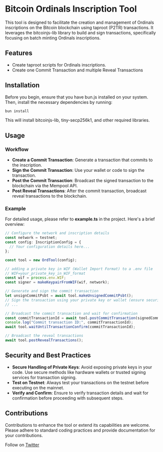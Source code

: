 # Bitcoin Ordinals Inscription Tool

This tool is designed to facilitate the creation and management of Ordinals inscriptions on the Bitcoin blockchain using taproot (P2TR) transactions. It leverages the bitcoinjs-lib library to build and sign transactions, specifically focusing on batch minting Ordinals inscriptions.

## Features

- Create taproot scripts for Ordinals inscriptions.
- Create one Commit Transaction and multiple Reveal Transactions

## Installation

Before you begin, ensure that you have bun.js installed on your system. Then, install the necessary dependencies by running:

```bash
bun install
```

This will install bitcoinjs-lib, tiny-secp256k1, and other required libraries.

## Usage

### Workflow

- **Create a Commit Transaction**: Generate a transaction that commits to the inscription.
- **Sign the Commit Transaction**: Use your wallet or code to sign the transaction.
- **Post the Commit Transaction**: Broadcast the signed transaction to the blockchain via the Mempool API.
- **Post Reveal Transactions**: After the commit transaction, broadcast reveal transactions to the blockchain.

### Example

For detailed usage, please refer to **example.ts** in the project. Here's a brief overview:

```javascript
// Configure the network and inscription details
const network = testnet;
const config: InscriptionConfig = {
  // Your configuration details here...
};

const tool = new OrdTool(config);

// adding a private key in WIF (Wallet Import Format) to a .env file
// WIF=your_private_key_in_WIF_format
const wif = process.env.WIF;
const signer = makeKeypairFromWIF(wif, network);

// Generate and sign the commit transaction
let unsignCommitPsbt = await tool.makeUnsignedCommitPsbt();
// Sign the transaction using your private key or wallet (ensure security practices)
// ...

// Broadcast the commit transaction and wait for confirmation
const commitTransactionId = await tool.postCommitTransaction(signedCommitPsbt);
console.log("Commit transaction ID:", commitTransactionId);
await tool.waitUntilTransactionConfirm(commitTransactionId);

// Broadcast the reveal transactions
await tool.postRevealTransactions();
```

## Security and Best Practices

- **Secure Handling of Private Keys**: Avoid exposing private keys in your code. Use secure methods like hardware wallets or trusted signing services for transaction signing.
- **Test on Testnet**: Always test your transactions on the testnet before executing on the mainnet.
- **Verify and Confirm**: Ensure to verify transaction details and wait for confirmation before proceeding with subsequent steps.

## Contributions

Contributions to enhance the tool or extend its capabilities are welcome. Please adhere to standard coding practices and provide documentation for your contributions.

Follow on [Twitter](https://twitter.com/BitcoinIndexer)
